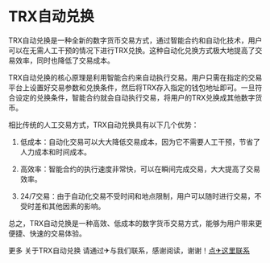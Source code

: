 # TRX自动兑换

TRX自动兑换是一种全新的数字货币交易方式，通过智能合约和自动化技术，用户可以在无需人工干预的情况下进行TRX兑换。这种自动化兑换方式极大地提高了交易效率，同时也降低了交易成本。

TRX自动兑换的核心原理是利用智能合约来自动执行交易。用户只需在指定的交易平台上设置好交易参数和兑换条件，然后将TRX存入指定的钱包地址即可。一旦符合设定的兑换条件，智能合约就会自动执行交易，将用户的TRX兑换成其他数字货币。

相比传统的人工交易方式，TRX自动兑换具有以下几个优势：

1. 低成本：自动化交易可以大大降低交易成本，因为它不需要人工干预，节省了人力成本和时间成本。

2. 高效率：智能合约的执行速度非常快，可以在瞬间完成交易，大大提高了交易效率。

3. 24/7交易：由于自动化交易不受时间和地点限制，用户可以随时进行交易，不受时差和其他因素的影响。

总之，TRX自动兑换是一种高效、低成本的数字货币交易方式，能够为用户带来更便捷、快速的交易体验。

更多 关于TRX自动兑换 请通过✈与我们联系，感谢阅读，谢谢！[点✈这里联系](https://www.trx.tw)